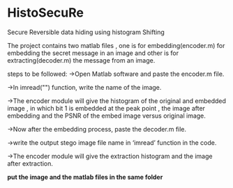 # HistoSecuRe

Secure Reversible data hiding using histogram Shifting

The project contains two matlab files , one is for embedding(encoder.m) for embedding the secret message in an image and other is for extracting(decoder.m) the message from an image.

steps to be followed:
->Open Matlab software and paste the encoder.m file.

->In imread("") function, write the name of the image.

->The encoder module will give the histogram of the original and embedded image , in which bit 1 is embedded at the peak point , the image after embedding and the PSNR of the embed image versus original image.

->Now after the embedding process, paste the decoder.m file.

->write the output stego image file name in ‘imread’ function in the code.

->The encoder module will give the extraction histogram and the image after extraction.

**put the image and the matlab files in the same folder**
